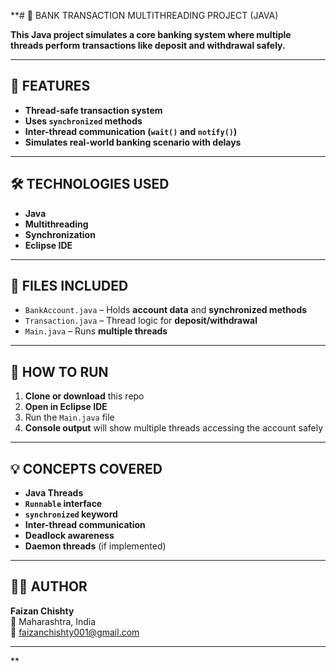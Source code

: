 **# 🏦 BANK TRANSACTION MULTITHREADING PROJECT (JAVA)

**This Java project simulates a core banking system where multiple threads perform transactions like deposit and withdrawal safely.**

---

## 🚀 FEATURES

- **Thread-safe transaction system**
- **Uses `synchronized` methods**
- **Inter-thread communication (`wait()` and `notify()`)**
- **Simulates real-world banking scenario with delays**

---

## 🛠 TECHNOLOGIES USED

- **Java**
- **Multithreading**
- **Synchronization**
- **Eclipse IDE**

---

## 📁 FILES INCLUDED

- `BankAccount.java` – Holds **account data** and **synchronized methods**
- `Transaction.java` – Thread logic for **deposit/withdrawal**
- `Main.java` – Runs **multiple threads**

---

## 🔧 HOW TO RUN

1. **Clone or download** this repo
2. **Open in Eclipse IDE**
3. Run the `Main.java` file
4. **Console output** will show multiple threads accessing the account safely

---

## 💡 CONCEPTS COVERED

- **Java Threads**
- **`Runnable` interface**
- **`synchronized` keyword**
- **Inter-thread communication**
- **Deadlock awareness**
- **Daemon threads** (if implemented)

---

## 👨‍💻 AUTHOR

**Faizan Chishty**  
📍 Maharashtra, India  
📧 faizanchishty001@gmail.com  


---
**
